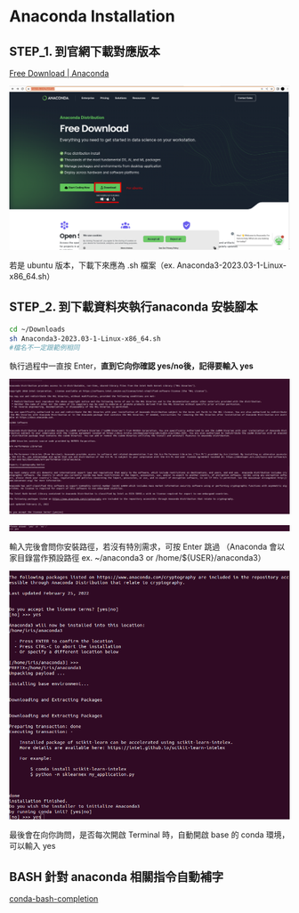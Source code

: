 # Anaconda Installation

## STEP_1. 到官網下載對應版本

[Free Download | Anaconda](https://www.anaconda.com/download)

![Untitled](image/Untitled.png)

若是 ubuntu 版本，下載下來應為 .sh 檔案（ex. Anaconda3-2023.03-1-Linux-x86_64.sh）

## STEP_2. 到下載資料夾執行anaconda 安裝腳本

```bash
cd ~/Downloads
sh Anaconda3-2023.03-1-Linux-x86_64.sh 
#檔名不一定跟範例相同
```

執行過程中一直按 Enter，**直到它向你確認 yes/no後，記得要輸入 yes**

![Untitled](image/Untitled%201.png)

![Untitled](image/Untitled%202.png)

輸入完後會問你安裝路徑，若沒有特別需求，可按 Enter 跳過
（Anaconda 會以家目錄當作預設路徑  ex. ~/anaconda3 or /home/${USER}/anaconda3）

![Untitled](image/Untitled%203.png)

最後會在向你詢問，是否每次開啟 Terminal 時，自動開啟 base 的 conda 環境，可以輸入 yes

## BASH 針對 anaconda 相關指令自動補字
[conda-bash-completion](https://github.com/tartansandal/conda-bash-completion)